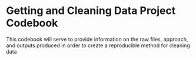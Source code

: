 # Getting and Cleaning Data Project Codebook

This codebook will serve to provide information on the raw files, approach, and outputs produced in order to create a reproducible method for cleaning data

#
